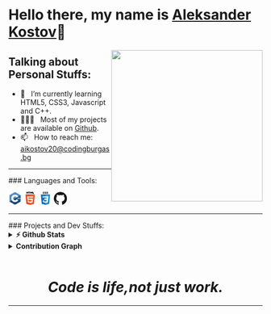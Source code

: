# Hello there, my name is [Aleksander Kostov](https://github.com/AIKostov20/)👋

<img align="right" height="300" width="300" alt="" src="https://media0.giphy.com/media/VTtANKl0beDFQRLDTh/giphy.gif" />

## Talking about Personal Stuffs:

- 🚀 &nbsp; I’m currently learning HTML5, CSS3, Javascript and C++.
- 👨🏻‍💻 &nbsp; Most of my projects are available on [Github](https://github.com/aikostov20?tab=repositories).
- 📫 &nbsp; How to reach me: aikostov20@codingburgas.bg

<hr/>
### Languages and Tools:

<code><img alt="CPP" width="26px" src="https://raw.githubusercontent.com/github/explore/80688e429a7d4ef2fca1e82350fe8e3517d3494d/topics/cpp/cpp.png" ></code>
<code><img alt="HTML5" width="26px" src="https://raw.githubusercontent.com/github/explore/80688e429a7d4ef2fca1e82350fe8e3517d3494d/topics/html/html.png" ></code>
<code><img alt="CSS3" width="26px" src="https://raw.githubusercontent.com/github/explore/80688e429a7d4ef2fca1e82350fe8e3517d3494d/topics/css/css.png" ></code>
<code><img  alt="GitHub" width="26px" src="https://raw.githubusercontent.com/github/explore/78df643247d429f6cc873026c0622819ad797942/topics/github/github.png" ></code>
 <hr/>
### Projects and Dev Stuffs:

<details>	
  <summary><b>⚡ Github Stats</b></summary>

![Grade](https://github-readme-stats.vercel.app/api?username=aikostov20&show_icons=true&theme=radical&count_private=true)
</details>

<details>
  <summary><b> Contribution Graph</b></summary>
  <img src="https://media0.giphy.com/media/d9QiBcfzg64Io/giphy.gif" alt="pac-man">
</details>


<br>
<div align="center">

# <b><i>Code is life,not just work.</i></b>
</div>

<hr/>
